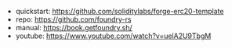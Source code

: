 

- quickstart: https://github.com/soliditylabs/forge-erc20-template
- repo: https://github.com/foundry-rs
- manual: https://book.getfoundry.sh/
- youtube: https://www.youtube.com/watch?v=uelA2U9TbgM